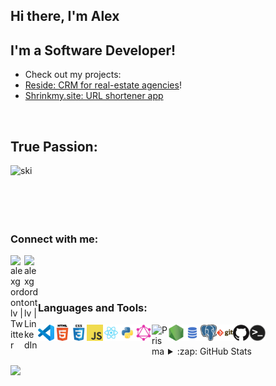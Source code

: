 ## Hi there, I'm Alex 

## I'm a Software Developer! 

- Check out my projects: 
- [Reside: CRM for real-estate agencies][reside]!
-  [Shrinkmy.site: URL shortener app][shrinkmysite]
<br/>

## True Passion:


<img align="left" alt="ski" width="200px" src="https://media2.giphy.com/media/l0K45MbD31PmrlbOM/giphy.gif" /><br/>
<br />
<br />
<br />
<br />

### Connect with me:

[<img align="left" alt="alexgordontlv | Twitter" width="22px" src="https://cdn.jsdelivr.net/npm/simple-icons@v3/icons/facebook.svg" />][facebook]
[<img align="left" alt="alexgordontlv | LinkedIn" width="22px" src="https://cdn.jsdelivr.net/npm/simple-icons@v3/icons/linkedin.svg" />][linkedin]
<br />
<br />
<br />

### Languages and Tools:

<img align="left" alt="Visual Studio Code" width="26px" src="https://raw.githubusercontent.com/github/explore/80688e429a7d4ef2fca1e82350fe8e3517d3494d/topics/visual-studio-code/visual-studio-code.png" />
<img align="left" alt="HTML5" width="26px" src="https://raw.githubusercontent.com/github/explore/80688e429a7d4ef2fca1e82350fe8e3517d3494d/topics/html/html.png" />
<img align="left" alt="CSS3" width="26px" src="https://raw.githubusercontent.com/github/explore/80688e429a7d4ef2fca1e82350fe8e3517d3494d/topics/css/css.png" />
<img align="left" alt="JavaScript" width="26px" src="https://raw.githubusercontent.com/github/explore/80688e429a7d4ef2fca1e82350fe8e3517d3494d/topics/javascript/javascript.png" />
<img align="left" alt="React" width="26px" src="https://raw.githubusercontent.com/github/explore/80688e429a7d4ef2fca1e82350fe8e3517d3494d/topics/react/react.png" />
<img align="left" alt="React" width="26px" src="https://raw.githubusercontent.com/github/explore/80688e429a7d4ef2fca1e82350fe8e3517d3494d/topics/python/python.png" />
<img align="left" alt="GraphQl" width="26px" src="https://raw.githubusercontent.com/github/explore/80688e429a7d4ef2fca1e82350fe8e3517d3494d/topics/graphql/graphql.png" />
<img align="left" alt="Prisma" width="26px" src="https://cdn.icon-icons.com/icons2/2148/PNG/512/prisma_icon_132076.png" />
<img align="left" alt="Node.js" width="26px" src="https://raw.githubusercontent.com/github/explore/80688e429a7d4ef2fca1e82350fe8e3517d3494d/topics/nodejs/nodejs.png" />
<img align="left" alt="SQL" width="26px" src="https://raw.githubusercontent.com/github/explore/80688e429a7d4ef2fca1e82350fe8e3517d3494d/topics/sql/sql.png" />
<img align="left" alt="MySQL" width="26px" src="https://raw.githubusercontent.com/github/explore/80688e429a7d4ef2fca1e82350fe8e3517d3494d/topics/postgresql/postgresql.png" />
<img align="left" alt="Git" width="26px" src="https://raw.githubusercontent.com/github/explore/80688e429a7d4ef2fca1e82350fe8e3517d3494d/topics/git/git.png" />
<img align="left" alt="GitHub" width="26px" src="https://raw.githubusercontent.com/github/explore/78df643247d429f6cc873026c0622819ad797942/topics/github/github.png" />
<img align="left" alt="Terminal" width="26px" src="https://raw.githubusercontent.com/github/explore/80688e429a7d4ef2fca1e82350fe8e3517d3494d/topics/terminal/terminal.png" />

<br />

<br />



<details>
  <summary>:zap: GitHub Stats</summary>

  <img align="left" alt="codeSTACKr's GitHub Stats" src="https://github-readme-stats.codestackr.vercel.app/api?username=alexgordontlv&show_icons=true&hide_border=true" />

</details>

[reside]: https://www.reside.co.il
[shrinkmysite]: https://www.shrinkmy.site
[facebook]: https://www.facebook.com/alex.iablonovsky
[linkedin]: https://www.linkedin.com/in/alexgordontlv
![](https://komarev.com/ghpvc/?username=alexgordontlv&style=flat-square)
